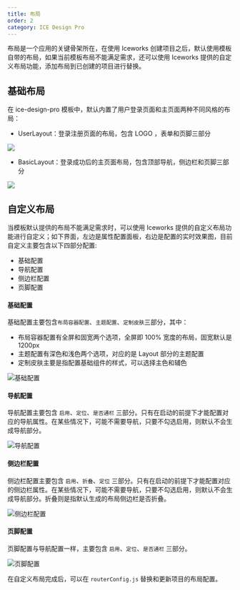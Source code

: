 ```yaml
---
title: 布局
order: 2
category: ICE Design Pro
---
```


布局是一个应用的关键骨架所在，在使用 Iceworks 创建项目之后，默认使用模板自带的布局，如果当前模板布局不能满足需求，还可以使用 Iceworks 提供的自定义布局功能，添加布局到已创建的项目进行替换。

## 基础布局

在 ice-design-pro 模板中，默认内置了用户登录页面和主页面两种不同风格的布局：

- UserLayout：登录注册页面的布局，包含 LOGO ，表单和页脚三部分

![](https://cdn.yuque.com/lark/0/2018/png/71071/1531278003722-f2150afc-57b7-47a3-913d-97e9589565ef.png)

- BasicLayout：登录成功后的主页面布局，包含顶部导航，侧边栏和页脚三部分

![](https://cdn.yuque.com/lark/0/2018/png/71071/1531277934401-57cc1027-114a-45ed-a8d6-325171343f19.png)

## 自定义布局

当模板默认提供的布局不能满足需求时，可以使用 Iceworks 提供的自定义布局功能进行自定义；如下界面，左边是属性配置面板，右边是配置的实时效果图，目前自定义主要包含以下四部分配置:

- 基础配置
- 导航配置
- 侧边栏配置
- 页脚配置

#### 基础配置

基础配置主要包含`布局容器配置`、`主题配置`、`定制皮肤`三部分，其中：

- 布局容器配置有全屏和固宽两个选项，全屏即 100% 宽度的布局，固宽默认是 1200px
- 主题配置有深色和浅色两个选项，对应的是 Layout 部分的主题配置
- 定制皮肤主要是指配置基础组件的样式，可以选择主色和辅色

![基础配置](https://img.alicdn.com/tfs/TB10iEqxKuSBuNjy1XcXXcYjFXa-1909-1368.png)

#### 导航配置

导航配置主要包含 `启用`、`定位`、`是否通栏` 三部分。只有在启动的前提下才能配置对应的导航属性。在某些情况下，可能不需要导航，只要不勾选启用，则默认不会生成导航部分。

![导航配置](https://img.alicdn.com/tfs/TB1YhXXx9BYBeNjy0FeXXbnmFXa-1909-1368.png)

#### 侧边栏配置

侧边栏配置主要包含 `启用`、`折叠`、`定位` 三部分。只有在启动的前提下才能配置对应的侧边栏属性。在某些情况下，可能不需要导航，只要不勾选启用，则默认不会生成导航部分。折叠则是指默认生成的布局侧边栏是否折叠。

![侧边栏配置](https://img.alicdn.com/tfs/TB1DOSnx_tYBeNjy1XdXXXXyVXa-1908-1368.png)

#### 页脚配置

页脚配置与导航配置一样，主要包含 `启用`、`定位`、`是否通栏` 三部分。

![页脚配置](https://img.alicdn.com/tfs/TB1lHVnx21TBuNjy0FjXXajyXXa-1909-1368.png)

在自定义布局完成后，可以在 `routerConfig.js` 替换和更新项目的布局配置。
